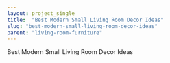 ```yaml
---
layout: project_single
title:  "Best Modern Small Living Room Decor Ideas"
slug: "best-modern-small-living-room-decor-ideas"
parent: "living-room-furniture"
---
```

Best Modern Small Living Room Decor Ideas